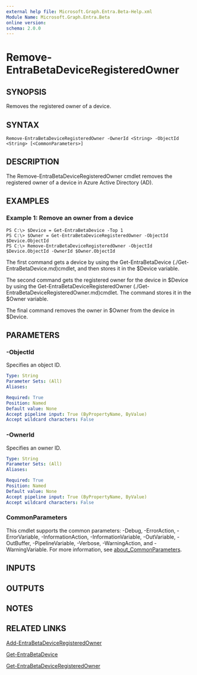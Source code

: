 ```yaml
---
external help file: Microsoft.Graph.Entra.Beta-Help.xml
Module Name: Microsoft.Graph.Entra.Beta
online version:
schema: 2.0.0
---
```


# Remove-EntraBetaDeviceRegisteredOwner

## SYNOPSIS
Removes the registered owner of a device.

## SYNTAX

```
Remove-EntraBetaDeviceRegisteredOwner -OwnerId <String> -ObjectId <String> [<CommonParameters>]
```

## DESCRIPTION
The Remove-EntraBetaDeviceRegisteredOwner cmdlet removes the registered owner of a device in Azure Active Directory (AD).

## EXAMPLES

### Example 1: Remove an owner from a device
```
PS C:\> $Device = Get-EntraBetaDevice -Top 1
PS C:\> $Owner = Get-EntraBetaDeviceRegisteredOwner -ObjectId $Device.ObjectId
PS C:\> Remove-EntraBetaDeviceRegisteredOwner -ObjectId $Device.ObjectId -OwnerId $Owner.ObjectId
```

The first command gets a device by using the Get-EntraBetaDevice (./Get-EntraBetaDevice.md)cmdlet, and then stores it in the $Device variable.

The second command gets the registered owner for the device in $Device by using the Get-EntraBetaDeviceRegisteredOwner (./Get-EntraBetaDeviceRegisteredOwner.md)cmdlet.
The command stores it in the $Owner variable.

The final command removes the owner in $Owner from the device in $Device.

## PARAMETERS

### -ObjectId
Specifies an object ID.

```yaml
Type: String
Parameter Sets: (All)
Aliases:

Required: True
Position: Named
Default value: None
Accept pipeline input: True (ByPropertyName, ByValue)
Accept wildcard characters: False
```

### -OwnerId
Specifies an owner ID.

```yaml
Type: String
Parameter Sets: (All)
Aliases:

Required: True
Position: Named
Default value: None
Accept pipeline input: True (ByPropertyName, ByValue)
Accept wildcard characters: False
```

### CommonParameters
This cmdlet supports the common parameters: -Debug, -ErrorAction, -ErrorVariable, -InformationAction, -InformationVariable, -OutVariable, -OutBuffer, -PipelineVariable, -Verbose, -WarningAction, and -WarningVariable. For more information, see [about_CommonParameters](https://go.microsoft.com/fwlink/?LinkID=113216).

## INPUTS

## OUTPUTS

## NOTES

## RELATED LINKS

[Add-EntraBetaDeviceRegisteredOwner]()

[Get-EntraBetaDevice]()

[Get-EntraBetaDeviceRegisteredOwner]()

